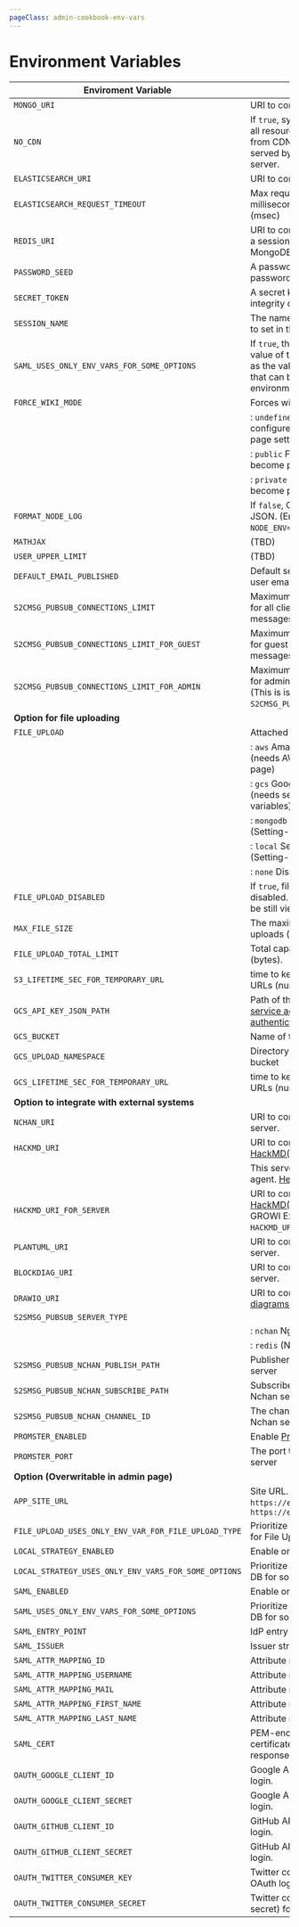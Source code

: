 ```yaml
---
pageClass: admin-cookbook-env-vars
---
```


# Environment Variables

| Enviroment Variable | Description | Default Value |
| ------------------- | ----------  | ------------- |
| `MONGO_URI` | URI to connect to MongoDB. | `mongodb://localhost/growi` |
| `NO_CDN` | If `true`, system doesn't use CDN, all resources will be downloaded from CDN when build client, and served by the GROWI Express server. | `false` |
| `ELASTICSEARCH_URI` | URI to connect to Elasticearch. | |
| `ELASTICSEARCH_REQUEST_TIMEOUT` | Max request timeout in milliseconds for each request.(msec) | 8000 |
| `REDIS_URI` | URI to connect to Redis (use it as a session store instead of MongoDB). | |
| `PASSWORD_SEED` | A password seed used by password hash generator. | |
| `SECRET_TOKEN` | A secret key for verifying the integrity of signed cookies. | |
| `SESSION_NAME` | The name of the session ID cookie to set in the response by Express. | `connect.sid` |
| `SAML_USES_ONLY_ENV_VARS_FOR_SOME_OPTIONS` | If `true`, the system uses only the value of the environment variable as the value of the SAML option that can be set via the environment variable. | `false` |
| `FORCE_WIKI_MODE` | Forces wiki mode. | `undefined` |
| | : `undefined` Publicity will be configured by the admin security page settings | |
| | : `public` Forces all pages to become public | |
| | : `private` Forces all pages to become private | |
| `FORMAT_NODE_LOG` | If `false`, Output server log as JSON. (Enabled only when `NODE_ENV=production`) | `true` |
| `MATHJAX` | (TBD) | |
| `USER_UPPER_LIMIT` | (TBD) | |
| `DEFAULT_EMAIL_PUBLISHED` | Default setting for publishing new user email addresses. | `true` |
| `S2CMSG_PUBSUB_CONNECTIONS_LIMIT` | Maximum number of connections for all clients that receive push messages. | 5000 |
| `S2CMSG_PUBSUB_CONNECTIONS_LIMIT_FOR_GUEST` | Maximum number of connections for guest clients that receive push messages. | 2000 |
| `S2CMSG_PUBSUB_CONNECTIONS_LIMIT_FOR_ADMIN` | Maximum number of connections for admin users in admin pages.<br>(This is isolated from `S2CMSG_PUBSUB_CONNECTIONS_LIMIT`)  | 100 |
| **Option for file uploading** | | |
| `FILE_UPLOAD` | Attached files storage. | `aws` |
| | : `aws` Amazon Web Service S3 (needs AWS settings on Admin page) | |
| | : `gcs` Google Cloud Storage (needs settings with environment variables) | |
| | : `mongodb` MongoDB GridFS (Setting-less) | |
| | : `local` Server's Local file system (Setting-less) | |
| | : `none` Disable file uploading | |
| `FILE_UPLOAD_DISABLED` | If `true`, file uploading will be disabled. However, the files can be still viewed. | `false` |
| `MAX_FILE_SIZE` | The maximum file size limit for uploads (bytes). | `Infinity` |
| `FILE_UPLOAD_TOTAL_LIMIT` | Total capacity limit for uploads (bytes). | `Infinity` |
| `S3_LIFETIME_SEC_FOR_TEMPORARY_URL` | time to keep the cache of signed URLs (number of seconds) | 120 |
| `GCS_API_KEY_JSON_PATH` | Path of the JSON file that contains [service account key to authenticate to GCP API](https://cloud.google.com/iam/docs/creating-managing-service-account-keys) | |
| `GCS_BUCKET` | Name of the GCS bucket | |
| `GCS_UPLOAD_NAMESPACE` | Directory name to create in the bucket | |
| `GCS_LIFETIME_SEC_FOR_TEMPORARY_URL` | time to keep the cache of signed URLs (number of seconds)| 120|
| **Option to integrate with external systems** | | |
| `NCHAN_URI` | URI to connect to Nginx [Nchan](https://nchan.io/) server. | |
| `HACKMD_URI` | URI to connect to [HackMD(CodiMD)](https://hackmd.io/) server. | |
| | This server must load the GROWI agent. [Here's how to prepare it](/en/admin-guide/admin-cookbook/integrate-with-hackmd.html). | |
| `HACKMD_URI_FOR_SERVER` | URI to connect to [HackMD(CodiMD)](https://hackmd.io/) server from GROWI Express server. If not set, `HACKMD_URI` will be used. | |
| `PLANTUML_URI` | URI to connect to [PlantUML](http://plantuml.com/) server. | |
| `BLOCKDIAG_URI` | URI to connect to [blockdiag](http://http://blockdiag.com/) server. | |
| `DRAWIO_URI` | URI to connect to [diagrams.net(draw.io)](https://www.diagrams.net/) server. | |
| `S2SMSG_PUBSUB_SERVER_TYPE` |  | |
| | : `nchan` Nginx [Nchan](https://nchan.io/) | |
| | : `redis` (Not implemented yet) | |
| `S2SMSG_PUBSUB_NCHAN_PUBLISH_PATH` | Publisher endpoint path for Nchan server | `/pubsub` |
| `S2SMSG_PUBSUB_NCHAN_SUBSCRIBE_PATH` | Subscriber endpoint path for Nchan server | `/pubsub` |
| `S2SMSG_PUBSUB_NCHAN_CHANNEL_ID` | The channel id to connect to Nchan server | |
| `PROMSTER_ENABLED` | Enable [Promster](https://github.com/tdeekens/promster) server | `false` |
| `PROMSTER_PORT` | The port to launch Promster server | 7788 |
| **Option (Overwritable in admin page)** | | |
| `APP_SITE_URL` | Site URL. e.g. `https://example.com`, `https://example.com:8080` | |
| `FILE_UPLOAD_USES_ONLY_ENV_VAR_FOR_FILE_UPLOAD_TYPE` | Prioritize env var than value in DB for File Upload Type | `false` |
| `LOCAL_STRATEGY_ENABLED` | Enable or disable ID/Pass login | |
| `LOCAL_STRATEGY_USES_ONLY_ENV_VARS_FOR_SOME_OPTIONS` | Prioritize env vars than values in DB for some ID/Pass login options | |
| `SAML_ENABLED` | Enable or disable SAML | |
| `SAML_USES_ONLY_ENV_VARS_FOR_SOME_OPTIONS` | Prioritize env vars than values in DB for some SAML options | |
| `SAML_ENTRY_POINT` | IdP entry point | |
| `SAML_ISSUER` | Issuer string to supply to IdP | |
| `SAML_ATTR_MAPPING_ID` | Attribute map for id | |
| `SAML_ATTR_MAPPING_USERNAME` | Attribute map for username | |
| `SAML_ATTR_MAPPING_MAIL` | Attribute map for email | |
| `SAML_ATTR_MAPPING_FIRST_NAME` | Attribute map for first name | |
| `SAML_ATTR_MAPPING_LAST_NAME` | Attribute map for last name | |
| `SAML_CERT` | PEM-encoded X.509 signing certificate string to validate the response from IdP | |
| `OAUTH_GOOGLE_CLIENT_ID` | Google API client id for OAuth login. | |
| `OAUTH_GOOGLE_CLIENT_SECRET` | Google API client secret for OAuth login. | |
| `OAUTH_GITHUB_CLIENT_ID` | GitHub API client id for OAuth login. | |
| `OAUTH_GITHUB_CLIENT_SECRET` | GitHub API client secret for OAuth login. | |
| `OAUTH_TWITTER_CONSUMER_KEY` | Twitter consumer key(API key) for OAuth login. | |
| `OAUTH_TWITTER_CONSUMER_SECRET` | Twitter consumer secret(API secret) for OAuth login. | |


